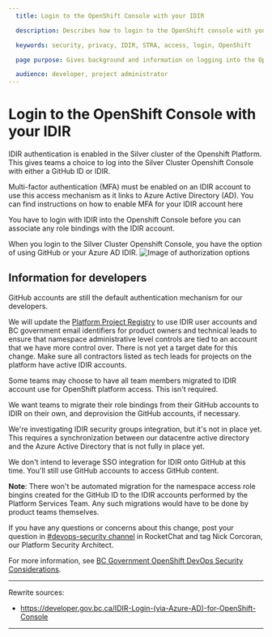 ```yaml
---
  title: Login to the OpenShift Console with your IDIR

  description: Describes how to login to the OpenShift console with your IDIR

  keywords: security, privacy, IDIR, STRA, access, login, OpenShift

  page purpose: Gives background and information on logging into the OpenShift console with your IDIR and the background on how it was set up.

  audience: developer, project administrator
---
```


# Login to the OpenShift Console with your IDIR

IDIR authentication is enabled in the Silver cluster of the Openshift Platform. This gives teams a choice to log into the Silver Cluster Openshift Console with either a GitHub ID or IDIR.

Multi-factor authentication (MFA) must be enabled on an IDIR account to use this access mechanism as it links to Azure Active Directory (AD). You can find instructions on how to enable MFA for your IDIR account here <!-- where? -->

You have to login with IDIR into the Openshift Console before you can associate any role bindings with the IDIR account.

When you login to the Silver Cluster Openshift Console, you have the option of using GitHub or your Azure AD IDIR.
![Image of authorization options](https://user-images.githubusercontent.com/53879638/146621070-6d473a3d-289c-400e-86a7-947732441fac.png)

## Information for developers <!-- is there a better heading for this? -->
GitHub accounts are still the default authentication mechanism for our developers.

We will update the [Platform Project Registry](https://registry.developer.gov.bc.ca/) to use IDIR user accounts and BC government email identifiers for product owners and technical leads to ensure that namespace administrative level controls are tied to an account that we have more control over. There is not yet a target date for this change. Make sure all contractors listed as tech leads for projects on the platform have active IDIR accounts.

Some teams may choose to have all team members migrated to IDIR account use for OpenShift platform access.  This isn't required.

We want teams to migrate their role bindings from their GitHub accounts to IDIR on their own, and deprovision the GitHub accounts, if necessary.

We're investigating IDIR security groups integration, but it's not in place yet. This requires a synchronization between our datacentre active directory and the Azure Active Directory that is not fully in place yet.

We don't intend to leverage SSO integration for IDIR onto GitHub at this time. You'll still use GitHub accounts to access GitHub content.

**Note**: There won't be automated migration for the namespace access role bingins <!-- is this a typo? --> created for the GitHub ID to the IDIR accounts performed by the Platform Services Team. Any such migrations would have to be done by product teams themselves. <!-- I'm not totally clear on what this sentence means. Can we reword to make it more verb-focused? -->

If you have any questions or concerns about this change, post your question in [#devops-security channel](https://chat.developer.gov.bc.ca/channel/devops-security) in RocketChat and tag Nick Corcoran, our Platform Security Architect.

For more information, see [BC Government OpenShift DevOps Security Considerations](https://developer.gov.bc.ca/BC-Government-OpenShift-DevOps-Security-Considerations).

---
Rewrite sources:
* https://developer.gov.bc.ca/IDIR-Login-(via-Azure-AD)-for-OpenShift-Console
---
